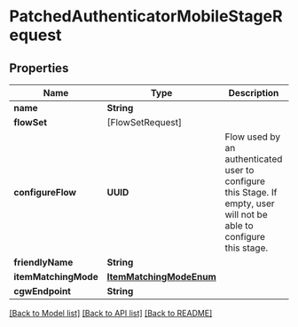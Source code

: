 # PatchedAuthenticatorMobileStageRequest

## Properties
Name | Type | Description | Notes
------------ | ------------- | ------------- | -------------
**name** | **String** |  | [optional] 
**flowSet** | [FlowSetRequest] |  | [optional] 
**configureFlow** | **UUID** | Flow used by an authenticated user to configure this Stage. If empty, user will not be able to configure this stage. | [optional] 
**friendlyName** | **String** |  | [optional] 
**itemMatchingMode** | [**ItemMatchingModeEnum**](ItemMatchingModeEnum.md) |  | [optional] 
**cgwEndpoint** | **String** |  | [optional] 

[[Back to Model list]](../README.md#documentation-for-models) [[Back to API list]](../README.md#documentation-for-api-endpoints) [[Back to README]](../README.md)


